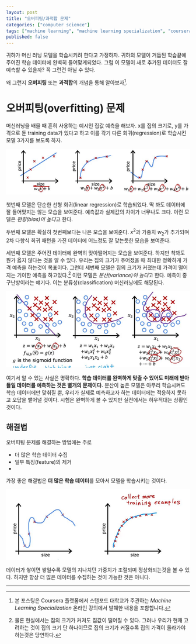 ```yaml
---
layout: post
title: "오버피팅/과적합 문제"
categories: ["computer science"]
tags: ["machine learning", "machine learning specialization", "coursera"]   # TAG names should always be lowercase!
published: false
---    
```


귀하가 머신 러닝 모델을 학습시키려 한다고 가정하자. 귀하의 모델이 거듭된 학습끝에 주어진 학습 데이터에 완벽히 들어맞게되었다. 그럼 이 모델이 새로 추가된 데이터도 잘 예측할 수 있을까? 꼭 그런건 아닐 수 있다. 

왜 그런지 **오버피팅** 또는 **과적합**의 개념을 통해 알아보자[^1]. 

    
# 오버피팅(overfitting) 문제

머신러닝을 배울 때 흔히 사용하는 예시인 집값 예측을 해보자. x를 집의 크기로, y를 가격으로 둔 training data가 있다고 하고 이를 각기 다른 회귀(regression)로 학습시킨 모델 3가지를 보도록 하자. 

![Comparing different performance of linear regression models](overfitting_1.JPG)

첫번째 모델은 단순한 선형 회귀(linear regression)로 학습되었다. 딱 봐도 데이터에 잘 들어맞지는 않는 모습을 보여준다. 예측값과 실제값의 차이가 너무나도 크다. 이런 모델은 *편향(bias)이 높다*고 한다. 

두번째 모델은 확실히 첫번째보다는 나은 모습을 보여준다. $x^2$과 가중치 $w_2$가 추가되며 2차 다항식 회귀 패턴을 가진 데이터에 어느정도 잘 맞는듯한 모습을 보여준다. 

세번째 모델은 주어진 데이터에 완벽히 맞아떨어지는 모습을 보여준다. 하지만 척봐도 뭔가 옳지 않다는 것을 알 수 있다. 우리는 집의 크기가 주어졌을 때 최대한 정확하게 가격 예측을 하는것이 목표이다. 그런데 세번째 모델은 집의 크기가 커졌는데 가격이 떨어지는 기이한 예측을 하고있다.[^2] 이런 모델은 *분산(variance)이 높다*고 한다. 예측이 중구난방이라는 얘기다. 이는 분류성(classification) 머신러닝에도 해당된다. 

![image_description](overfitting_2.JPG)



여기서 알 수 있는 사실은 명확하다. **학습 데이터를 완벽하게 맞출 수 있어도 미래에 받아들일 데이터를 예측하는 것은 별개의 문제이다.** 분산이 높은 모델은 아무리 학습시켜도 학습 데이터에만 맞춰질 뿐, 우리가 실제로 예측하고자 하는 데이터에는 적응하지 못하고 오답을 뱉어낼 것이다. 시험은 완벽하게 볼 수 있지만 실전에서는 허우적대는 상황인 것이다. 

## 해결법

오버피팅 문제를 해결하는 방법에는 주로
- 더 많은 학습 데이터 수집
- 일부 특징(feature)의 제거
- 

가장 좋은 해결법은 **더 많은 학습 데이터**를 모아서 모델을 학습시키는 것이다. 

![image_description](ex_1.JPG)

데이터가 쌓이면 쌓일수록 모델의 지나치던 가중치가 조절되며 정상화되는것을 볼 수 있다.
하지만 항상 더 많은 데이터를 수집하는 것이 가능한 것은 아니다. 




---

[^1]: 본 포스팅은 Coursera 플랫폼에서 스탠포드 대학교가 주관하는 *Machine Learning Specialization* 온라인 강의에서 발췌한 내용을 포함합니다. 

[^2]: 물론 현실에서는 집의 크기가 커져도 집값이 떨어질 수 있다. 그러나 우리가 현재 고려하는 것이 집의 크기 단 하나이므로 집의 크기가 커질수록 집의 가격이 올라가야 하는것은 당연하다. 